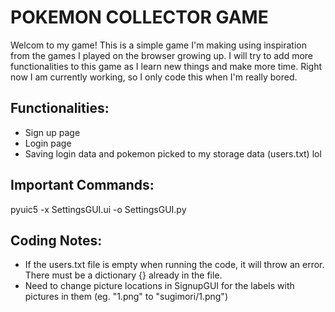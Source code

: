 # POKEMON COLLECTOR GAME
Welcom to my game! This is a simple game I'm making using inspiration from the games I played on the browser growing up.
I will try to add more functionalities to this game as I learn new things and make more time. Right now I am currently 
working, so I only code this when I'm really bored.

## Functionalities:
- Sign up page
- Login page
- Saving login data and pokemon picked to my storage data (users.txt) lol

## Important Commands:
pyuic5 -x SettingsGUI.ui -o SettingsGUI.py

## Coding Notes:
- If the users.txt file is empty when running the code, it will throw an error. There must be a dictionary {} already in
  the file.
- Need to change picture locations in SignupGUI for the labels with pictures in them (eg. "1.png" to "sugimori/1.png") 
